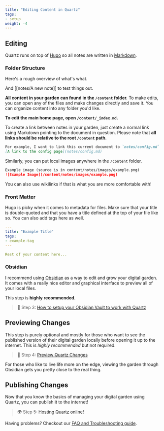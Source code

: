 ```yaml
---
title: "Editing Content in Quartz"
tags:
- setup
weight: -4
---
```


## Editing 
Quartz runs on top of [Hugo](https://gohugo.io/) so all notes are written in [Markdown](https://www.markdownguide.org/getting-started/).

### Folder Structure
Here's a rough overview of what's what.

And [[notes/A new note]] to test things out.

**All content in your garden can found in the `/content` folder.** To make edits, you can open any of the files and make changes directly and save it. You can organize content into any folder you'd like.

**To edit the main home page, open `/content/_index.md`.**

To create a link between notes in your garden, just create a normal link using Markdown pointing to the document in question. Please note that **all links should be relative to the root `/content` path**. 

```markdown
For example, I want to link this current document to `notes/config.md`.
[A link to the config page](notes/config.md)
```

Similarly, you can put local images anywhere in the `/content` folder.

```markdown
Example image (source is in content/notes/images/example.png)
![Example Image](/content/notes/images/example.png)
```

You can also use wikilinks if that is what you are more comfortable with!

### Front Matter
Hugo is picky when it comes to metadata for files. Make sure that your title is double-quoted and that you have a title defined at the top of your file like so. You can also add tags here as well.

```yaml
---
title: "Example Title"
tags:
- example-tag
---

Rest of your content here...
```

### Obsidian
I recommend using [Obsidian](http://obsidian.md/) as a way to edit and grow your digital garden. It comes with a really nice editor and graphical interface to preview all of your local files.

This step is **highly recommended**.

> 🔗 Step 3: [How to setup your Obsidian Vault to work with Quartz](notes/obsidian.md)

## Previewing Changes
This step is purely optional and mostly for those who want to see the published version of their digital garden locally before opening it up to the internet. This is *highly recommended* but not required.

> 👀 Step 4: [Preview Quartz Changes](notes/preview%20changes.md)

For those who like to live life more on the edge, viewing the garden through Obsidian gets you pretty close to the real thing.

## Publishing Changes
Now that you know the basics of managing your digital garden using Quartz, you can publish it to the internet!

> 🌍 Step 5: [Hosting Quartz online!](notes/hosting.md)

Having problems? Checkout our [FAQ and Troubleshooting guide](notes/troubleshooting.md).
